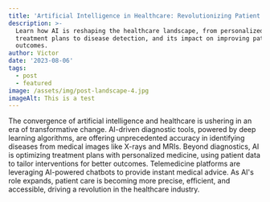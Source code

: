 ```yaml
---
title: 'Artificial Intelligence in Healthcare: Revolutionizing Patient Care'
description: >-
  Learn how AI is reshaping the healthcare landscape, from personalized
  treatment plans to disease detection, and its impact on improving patient
  outcomes.
author: Victor
date: '2023-08-06'
tags:
  - post
  - featured
image: /assets/img/post-landscape-4.jpg
imageAlt: This is a test
---
```


 
The convergence of artificial intelligence and healthcare is ushering in an era of transformative change. AI-driven diagnostic tools, powered by deep learning algorithms, are offering unprecedented accuracy in identifying diseases from medical images like X-rays and MRIs. Beyond diagnostics, AI is optimizing treatment plans with personalized medicine, using patient data to tailor interventions for better outcomes. Telemedicine platforms are leveraging AI-powered chatbots to provide instant medical advice. As AI's role expands, patient care is becoming more precise, efficient, and accessible, driving a revolution in the healthcare industry.
